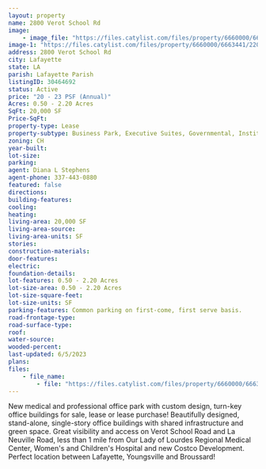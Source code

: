 ```yaml
---
layout: property
name: 2800 Verot School Rd
image:
    - image_file: "https://files.catylist.com/files/property/6660000/6663441/22067196_Aerial2800BlkVerotSchoolRd.jpg"
image-1: "https://files.catylist.com/files/property/6660000/6663441/22073378_Aerial.jpg"
address: 2800 Verot School Rd
city: Lafayette
state: LA
parish: Lafayette Parish
listingID: 30464692
status: Active
price: "20 - 23 PSF (Annual)"
Acres: 0.50 - 2.20 Acres
SqFt: 20,000 SF
Price-SqFt:
property-type: Lease
property-subtype: Business Park, Executive Suites, Governmental, Institutional, Medical, Mixed Use, Office Building, Research &amp; Development, Other
zoning: CH
year-built:
lot-size:
parking:
agent: Diana L Stephens
agent-phone: 337-443-0880
featured: false
directions:
building-features:
cooling:
heating:
living-area: 20,000 SF
living-area-source:
living-area-units: SF
stories:
construction-materials:
door-features:
electric:
foundation-details:
lot-features: 0.50 - 2.20 Acres
lot-size-area: 0.50 - 2.20 Acres
lot-size-square-feet:
lot-size-units: SF
parking-features: Common parking on first-come, first serve basis.
road-frontage-type:
road-surface-type:
roof:
water-source:
wooded-percent:
last-updated: 6/5/2023
plans:
files:
    - file_name: 
        - file: "https://files.catylist.com/files/property/6660000/6663441/raw_22067200_Verot_Site_Plan__RMA__5.pdf"
---
```

New medical and professional office park with custom design, turn-key office buildings for sale, lease or lease purchase! Beautifully designed, stand-alone, single-story office buildings with shared infrastructure and green space. Great visibility and access on Verot School Road and La Neuville Road, less than 1 mile from Our Lady of Lourdes Regional Medical Center, Women's and Children's Hospital and new Costco Development. Perfect location between Lafayette, Youngsville and Broussard!
